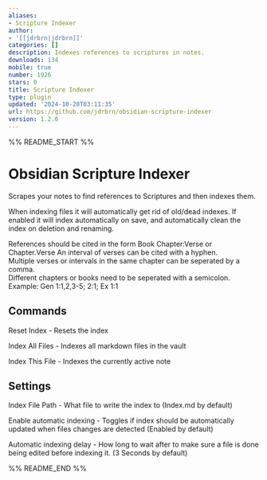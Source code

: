 ```yaml
---
aliases:
- Scripture Indexer
author:
- '[[jdrbrn|jdrbrn]]'
categories: []
description: Indexes references to scriptures in notes.
downloads: 134
mobile: true
number: 1926
stars: 0
title: Scripture Indexer
type: plugin
updated: '2024-10-28T03:11:35'
url: https://github.com/jdrbrn/obsidian-scripture-indexer
version: 1.2.0
---
```


%% README_START %%

# Obsidian Scripture Indexer

Scrapes your notes to find references to Scriptures and then indexes them.

When indexing files it will automatically get rid of old/dead indexes. If enabled it will index automatically on save, and automatically clean the index on deletion and renaming.

References should be cited in the form Book Chapter:Verse or Chapter.Verse
An interval of verses can be cited with a hyphen.<br>
Multiple verses or intervals in the same chapter can be seperated by a comma.<br>
Different chapters or books need to be seperated with a semicolon.<br>
Example: Gen 1:1,2,3-5; 2:1; Ex 1:1<br>

## Commands
Reset Index - Resets the index

Index All Files - Indexes all markdown files in the vault

Index This File - Indexes the currently active note

## Settings
Index File Path - What file to write the index to (Index.md by default)

Enable automatic indexing - Toggles if index should be automatically updated when files changes are detected (Enabled by default)

Automatic indexing delay - How long to wait after to make sure a file is done being edited before indexing it. (3 Seconds by default)

%% README_END %%